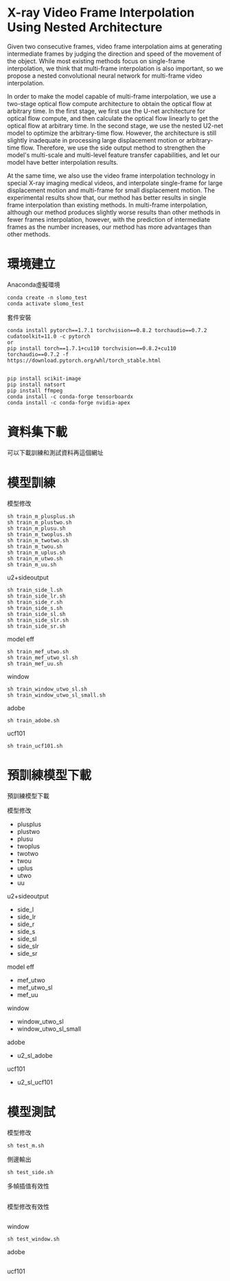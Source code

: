 # X-ray Video Frame Interpolation Using Nested Architecture

Given two consecutive frames, video frame interpolation aims at generating intermediate frames by judging the direction and speed of the movement of the object.
While most existing methods focus on single-frame interpolation, we think that multi-frame interpolation is also important, so we propose a nested convolutional neural network for multi-frame video interpolation.

In order to make the model capable of multi-frame interpolation, we use a two-stage optical flow compute architecture to obtain the optical flow at arbitrary time. In the first stage, we first use the U-net architecture for optical flow compute, and then calculate the optical flow linearly to get the optical flow at arbitrary time. In the second stage, we use the nested U2-net model to optimize the arbitrary-time flow. However, the architecture is still slightly inadequate in processing large displacement motion or arbitrary-time flow. Therefore, we use the side output method to strengthen the model's multi-scale and multi-level feature transfer capabilities, and let our model have better interpolation results.

At the same time, we also use the video frame interpolation technology in special X-ray imaging medical videos, and interpolate single-frame for large displacement motion and multi-frame for small displacement motion. The experimental results show that, our method has better results in single frame interpolation than existing methods. In multi-frame interpolation, although our method produces slightly worse results than other methods in fewer frames interpolation, however, with the prediction of intermediate frames as the number increases, our method has more advantages than other methods.


# 環境建立

Anaconda虛擬環境
```
conda create -n slomo_test
conda activate slomo_test
```

套件安裝
```
conda install pytorch==1.7.1 torchvision==0.8.2 torchaudio==0.7.2 cudatoolkit=11.0 -c pytorch
or
pip install torch==1.7.1+cu110 torchvision==0.8.2+cu110 torchaudio==0.7.2 -f https://download.pytorch.org/whl/torch_stable.html


pip install scikit-image
pip install natsort
pip install ffmpeg
conda install -c conda-forge tensorboardx
conda install -c conda-forge nvidia-apex
```


# 資料集下載

可以下載訓練和測試資料再這個網址



# 模型訓練

模型修改
```
sh train_m_plusplus.sh
sh train_m_plustwo.sh
sh train_m_plusu.sh
sh train_m_twoplus.sh
sh train_m_twotwo.sh
sh train_m_twou.sh
sh train_m_uplus.sh
sh train_m_utwo.sh
sh train_m_uu.sh
```

u2+sideoutput

```
sh train_side_l.sh
sh train_side_lr.sh
sh train_side_r.sh
sh train_side_s.sh
sh train_side_sl.sh
sh train_side_slr.sh
sh train_side_sr.sh
```


model eff
```
sh train_mef_utwo.sh
sh train_mef_utwo_sl.sh
sh train_mef_uu.sh
```

window
```
sh train_window_utwo_sl.sh
sh train_window_utwo_sl_small.sh
```

adobe
```
sh train_adobe.sh
```

ucf101
```
sh train_ucf101.sh
```


# 預訓練模型下載

預訓練模型下載

模型修改
* plusplus
* plustwo
* plusu
* twoplus
* twotwo
* twou
* uplus
* utwo
* uu


u2+sideoutput
* side_l
* side_lr
* side_r
* side_s
* side_sl
* side_slr
* side_sr



model eff
* mef_utwo
* mef_utwo_sl
* mef_uu


window
* window_utwo_sl
* window_utwo_sl_small


adobe
* u2_sl_adobe


ucf101
* u2_sl_ucf101



# 模型測試

模型修改
```
sh test_m.sh
```

側邊輸出
```
sh test_side.sh
```

多幀插值有效性
```

```

模型修改有效性
```

```

window
```
sh test_window.sh
```

adobe
```

```

ucf101
```

```
